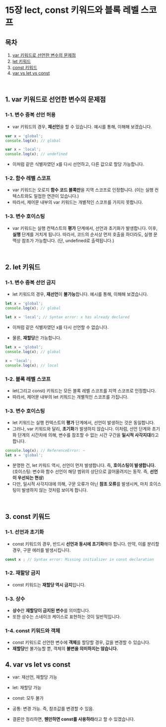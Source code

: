 # 15장 lect, const 키워드와 블록 레벨 스코프

## 목차

1. [var 키워드로 선언한 변수의 문제점](#1-키워드로-선언한-변수의-문제점)
2. [let 키워드](#2-전역-변수의-문제점)
3. [const 키워드](#3-전역-변수의-사용을-억제하는-방법)
4. [var vs let vs const](#4-전역-변수의-사용을-억제하는-방법)

<br />

## 1. var 키워드로 선언한 변수의 문제점

### 1-1. 변수 중복 선언 허용

- var 키워드의 경우, **재선언**을 할 수 있습니다. 예시를 통해, 이해해 보겠습니다.

```js
var x = 'global';
console.log(x); // global

var x = 'local';
console.log(x); // undefined
```

- 이처럼 같은 식별자였던 x를 다시 선언하고, 다른 값으로 할당 가능합니다. 

### 1-2. 함수 레벨 스코프

- var 키워드는 오로지 **함수 코드 블록만**을 지역 스코프로 인정합니다. (이는 실행 컨텍스트와도 밀접한 연관이 있습니다.)
- 따라서, 제어문 내부의 var 키워드는 개별적인 스코프를 가지지 못합니다.

### 1-3. 변수 호이스팅

- var 키워드는 실행 컨텍스트의 **평가** 단계에서, 선언과 초기화가 발생합니다. 이후, **실행** 단계를 거치게 됩니다. 따라서, 코드의 순서상 먼저 호출을 하더라도, 실행 문맥상 참조가 가능합니다. (단, undefined로 출력됩니다.)

<br />

## 2. let 키워드

### 1-1. 변수 중복 선언 금지

- let 키워드의 경우, **재선언**이 **불가능**합니다. 예시를 통해, 이해해 보겠습니다.

```js
let x = 'global';
console.log(x); // global

let x = 'local'; // Syntax error: x has already declared
```

- 이처럼 같은 식별자였던 x를 다시 선언할 수 없습니다.

- 물론, **재할당**은 가능합니다.

```js
let x = 'global';
console.log(x); // global

x = 'local';
console.log(x); // local
```

### 1-2. 블록 레벨 스코프

- let(그리고 const) 키워드는 모든 블록 레벨 스코프를 지역 스코프로 인정합니다.
- 따라서, 제어문 내부의 let 키워드는 개별적인 스코프를 가집니다.

### 1-3. 변수 호이스팅

- let 키워드는 실행 컨텍스트의 **평가** 단계에서, 선언이 발생하는 것은 동일합니다. 
- 그러나, var 키워드와 달리, **초기화**가 발생하지 않습니다. 이처럼, 선언 단계와 초기화 단계의 시간차에 의해, 변수를 참조할 수 없는 시간 구간을 **일시적 사각지대**라고 합니다.

```js
console.log(x); // ReferenceError: ~
let x = 'global';
```
- 분명한 건, let 키워드 역시, 선언이 먼저 발생합니다. 즉, **호이스팅이 발생합니다.** (호이스팅: 변수와 함수 선언이 해당 범위의 상단으로 끌어올려지는 동작. 즉, **선언이 우선되는 현상**)
- 다만, 일시적 사각지대에 의해, 구문 오류가 아닌 **참조 오류**를 발생시켜, 마치 호이스팅이 발생하지 않는 것처럼 보이게 합니다.

<br />

## 3. const 키워드

### 1-1. 선언과 초기화

- const 키워드의 경우, 반드시 **선언과 동시에 초기화**해야 합니다. 만약, 이를 분리할 경우, 구문 에러를 발생시킵니다.

```js
const x ; // Syntax error: Missing initializer in const declaration
```

### 1-2. 재할당 금지

- const 키워드는 **재할당 역시 금지**입니다.

### 1-3. 상수

- **상수**란 **재할당이 금지된 변수**를 의미합니다.
- 또한 상수는 스네이크 케이스로 표현하는 것이 일반적입니다.

### 1-4. const 키워드와 객체
- const 키워드로 선언한 변수에 **객체**를 할당할 경우, 값을 변경할 수 있습니다.
- **재할당**만 불가능할 뿐, 객체의 **불변을 의미하지는 않습니다.**

## 4. var vs let vs const
- var: 재선언, 재할당 가능
- let: 재할당 가능
- const: 모두 불가
- 공통: 변경 가능. 즉, 참조값를 변경할 수 있음.

- 결론만 정리하면, **웬만하면 const를 사용하라**라고 할 수 있겠습니다.